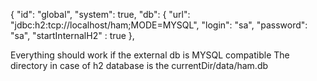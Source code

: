   {
    "id": "global",
    "system": true,
    "db": {
      "url": "jdbc:h2:tcp://localhost/ham;MODE=MYSQL",
      "login": "sa",
      "password": "sa",
      "startInternalH2" : true
    },

Everything should work if the external db is MYSQL compatible
The directory in case of h2 database is the currentDir/data/ham.db